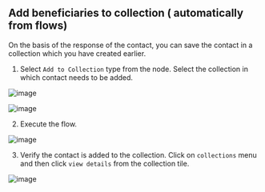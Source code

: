 ## Add beneficiaries to collection ( automatically from flows)

On the basis of the response of the contact, you can save the contact in a collection which you have created earlier.

1. Select `Add to Collection`  type from the node. Select the collection in which contact needs to be added.

![image](https://user-images.githubusercontent.com/32592458/220825910-3fd46a09-a38a-4253-8898-3964057726ac.png)



![image](https://user-images.githubusercontent.com/32592458/220825915-17eb5879-f8e5-430d-8c6a-a6e3a45dee92.png)



2.  Execute the flow.

![image](https://user-images.githubusercontent.com/32592458/220825935-19bd3798-6331-465a-aa42-b45f417fc5f1.png)



3. Verify the contact is added to the collection. Click on `collections` menu and then click `view details` from the collection tile.

![image](https://user-images.githubusercontent.com/32592458/220825949-00c8749f-adf4-4e37-82e0-66a8b0d46b4d.png)

